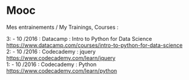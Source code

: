 # Mooc
Mes entrainements / My Trainings, Courses :

3: - 10   /2016 : Datacamp   : Intro to Python for Data Science https://www.datacamp.com/courses/intro-to-python-for-data-science  
2: - 10   /2016 : Codecademy : jquery https://www.codecademy.com/learn/jquery  
1: - 10   /2016 : Codecademy : Python https://www.codecademy.com/learn/python  

